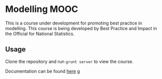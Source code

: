 # Modelling MOOC

This is a course under development for promoting best practice in modelling. This course is being developed by Best Practice and Impact in the Official for National Statistics.

## Usage

Clone the repository and run `grunt server` to view the course.

Documentation can be found [here](https://best-practice-and-impact.github.io/adapt_learning_documentation/index.html)
g
